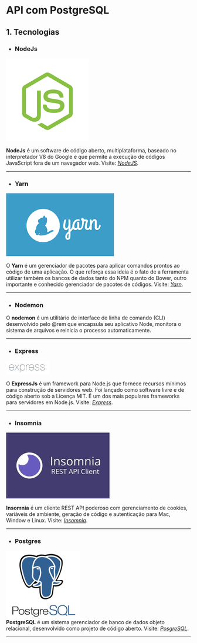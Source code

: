 # API com PostgreSQL

## 1. Tecnologias
- ### NodeJs
![NodeJs](/src/img/node.png)

**NodeJs** é um software de código aberto, multiplataforma, baseado no interpretador V8 do Google e que permite a execução de códigos JavaScript fora de um navegador web.
Visite: *[NodeJS](https://https://nodejs.org/en/)*.

---
- ### Yarn
 ![Yarn](/src/img/yarn.png)

O **Yarn** é um gerenciador de pacotes para aplicar comandos prontos ao código de uma aplicação. 
O que reforça essa ideia é o fato de a ferramenta utilizar também os bancos de dados tanto do NPM quanto do Bower, outro importante e conhecido gerenciador de pacotes de códigos. Visite: *[Yarn](https://yarnpkg.com/)*.

---
- ### Nodemon
O **nodemon** é um utilitário de interface de linha de comando (CLI) desenvolvido pelo @rem que encapsula seu aplicativo Node, monitora o sistema de arquivos e reinicia o processo automaticamente.

---

- ### Express
![Express](/src/img/express.png)

O **ExpressJs** é um framework para Node.js que fornece recursos mínimos para construção de servidores web. Foi lançado como software livre e de código aberto sob a Licença MIT. É um dos mais populares frameworks para servidores em Node.js.
Visite: *[Express](https://expressjs.com/pt-br/)*.

---

- ### Insomnia
![Insomnia](/src/img/insomnia.jpg)

 **Insomnia** é um cliente REST API poderoso com gerenciamento de cookies, variáveis ​​de ambiente, geração de código e autenticação para Mac, Window e Linux.
 Visite: *[Insomnia](https://insomnia.rest/download)*.

---
- ### Postgres
<img src="/src/img/postgresql.png" width="200"> <br /> 
**PostgreSQL** é um sistema gerenciador de banco de dados objeto relacional, desenvolvido como projeto de código aberto.
Visite: *[PosgreSQL](https://www.postgresql.org/)*.

---